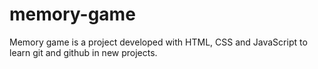 # memory-game
Memory game is a project developed with HTML, CSS and JavaScript to learn git and github in new projects. 
